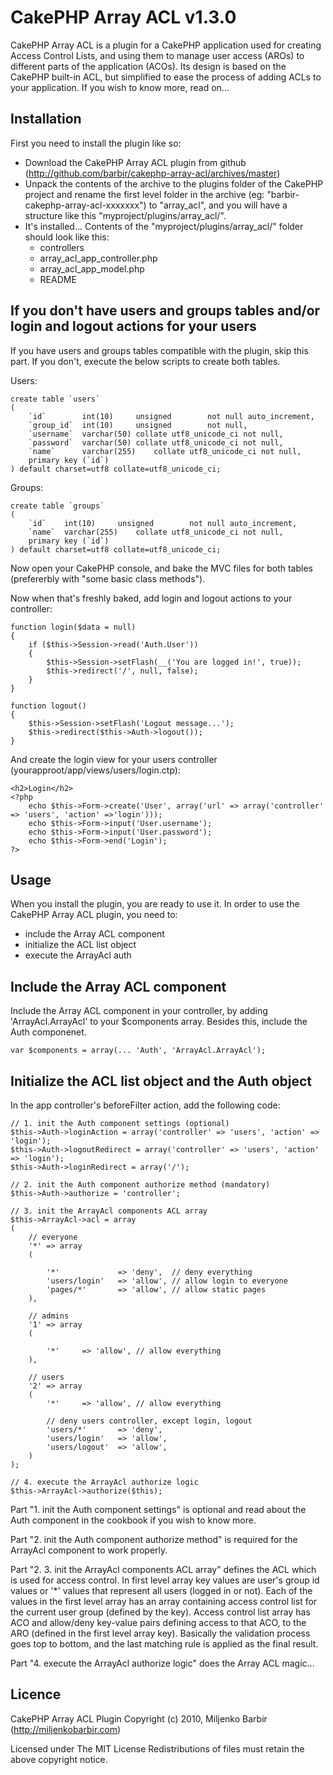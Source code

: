 CakePHP Array ACL v1.3.0
================================================================================================

CakePHP Array ACL is a plugin for a CakePHP application used for creating Access Control Lists,
and using them to manage user access (AROs) to different parts of the application (ACOs). Its
design is based on the CakePHP built-in ACL, but simplified to ease the process of adding ACLs
to your application. If you wish to know more, read on...

Installation
------------------------------------------------------------------------------------------------

First you need to install the plugin like so:
 * Download the CakePHP Array ACL plugin from github 
   (http://github.com/barbir/cakephp-array-acl/archives/master)
 * Unpack the contents of the archive to the plugins folder of the CakePHP project and rename
   the first level folder in the archive (eg: "barbir-cakephp-array-acl-xxxxxxx") to
   "array_acl", and you will have a structure like this "myproject/plugins/array_acl/".
 * It's installed... Contents of the "myproject/plugins/array_acl/" folder should look 
   like this:
    * controllers
    * array_acl_app_controller.php
    * array_acl_app_model.php
    * README

If you don't have users and groups tables and/or login and logout actions for your users
------------------------------------------------------------------------------------------------


If you have users and groups tables compatible with the plugin, skip this part. If you don't,
execute the below scripts to create both tables.

Users:

	create table `users`
	(
		`id`		int(10)		unsigned		not null auto_increment,
		`group_id`	int(10)		unsigned		not null,
		`username`	varchar(50)	collate utf8_unicode_ci	not null,
		`password`	varchar(50)	collate utf8_unicode_ci	not null,
		`name`		varchar(255)	collate utf8_unicode_ci	not null,
		primary key (`id`)
	) default charset=utf8 collate=utf8_unicode_ci;

Groups:

	create table `groups`
	(
		`id`	int(10)		unsigned		not null auto_increment,
		`name`	varchar(255)	collate utf8_unicode_ci	not null,
		primary key (`id`)
	) default charset=utf8 collate=utf8_unicode_ci;

Now open your CakePHP console, and bake the MVC files for both tables (prefererbly with "some 
basic class methods").

Now when that's freshly baked, add login and logout actions to your controller:

	function login($data = null)
	{
		if ($this->Session->read('Auth.User'))
		{
			$this->Session->setFlash(__('You are logged in!', true));
			$this->redirect('/', null, false);
		}
	}

	function logout()
	{
		$this->Session->setFlash('Logout message...');
		$this->redirect($this->Auth->logout());
	} 

And create the login view for your users controller (yourapproot/app/views/users/login.ctp):

	<h2>Login</h2>
	<?php
		echo $this->Form->create('User', array('url' => array('controller' => 'users', 'action' =>'login')));
		echo $this->Form->input('User.username');
		echo $this->Form->input('User.password');
		echo $this->Form->end('Login');
	?>

Usage
------------------------------------------------------------------------------------------------

When you install the plugin, you are ready to use it. In order to use the CakePHP Array ACL 
plugin, you need to:
 * include the Array ACL component
 * initialize the ACL list object
 * execute the ArrayAcl auth

Include the Array ACL component
-------------------------------

Include the Array ACL component in your controller, by adding 'ArrayAcl.ArrayAcl' to your 
$components array. Besides this, include the Auth componenet.

	var $components = array(... 'Auth', 'ArrayAcl.ArrayAcl');

Initialize the ACL list object and the Auth object
--------------------------------------------------

In the app controller's beforeFilter action, add the following code:

	// 1. init the Auth component settings (optional)
	$this->Auth->loginAction = array('controller' => 'users', 'action' => 'login');
	$this->Auth->logoutRedirect = array('controller' => 'users', 'action' => 'login');
	$this->Auth->loginRedirect = array('/');

	// 2. init the Auth component authorize method (mandatory)
	$this->Auth->authorize = 'controller';

	// 3. init the ArrayAcl components ACL array
	$this->ArrayAcl->acl = array
	(
		// everyone
		'*' => array
		(
			
			'*'				=> 'deny',	// deny everything
			'users/login'	=> 'allow',	// allow login to everyone
			'pages/*'		=> 'allow',	// allow static pages
		),

		// admins
		'1' => array
		(
			
			'*'		=> 'allow',	// allow everything
		),

		// users
		'2' => array
		(
			'*'		=> 'allow',	// allow everything

			// deny users controller, except login, logout
			'users/*'		=> 'deny',
			'users/login'	=> 'allow',
			'users/logout'	=> 'allow',
		)
	);

	// 4. execute the ArrayAcl authorize logic
	$this->ArrayAcl->authorize($this);

Part "1. init the Auth component settings" is optional and read about the Auth component
in the cookbook if you wish to know more.

Part "2. init the Auth component authorize method" is required for the ArrayAcl component
to work properly.

Part "2. 3. init the ArrayAcl components ACL array" defines the ACL which is used for access 
control. In first level array key values are user's group id values or '*' values that
represent all users (logged in or not).
Each of the values in the first level array has an array containing access control list
for the current user group (defined by the key).
Access control list array has ACO and allow/deny key-value pairs defining access to that ACO,
to the ARO (defined in the first level array key).
Basically the validation process goes top to bottom, and the last matching rule is applied 
as the final result.

Part "4. execute the ArrayAcl authorize logic" does the Array ACL magic...

Licence
------------------------------------------------------------------------------------------------
CakePHP Array ACL Plugin
Copyright (c) 2010, Miljenko Barbir (http://miljenkobarbir.com)

Licensed under The MIT License
Redistributions of files must retain the above copyright notice. 

